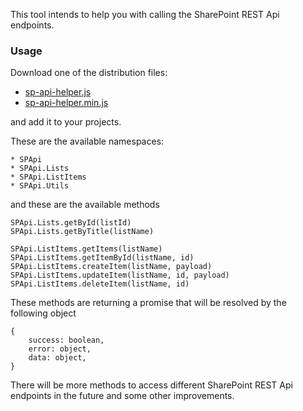 This tool intends to help you with calling the SharePoint REST Api endpoints.

### Usage
Download one of the distribution files:

* [sp-api-helper.js](./sp-api-helper/dist/sp-api-helper.js)
* [sp-api-helper.min.js](./sp-api-helper/dist/sp-api-helper.min.js)

and add it to your projects.

These are the available namespaces:
```
* SPApi
* SPApi.Lists
* SPApi.ListItems
* SPApi.Utils
```
and these are the available methods
```
SPApi.Lists.getById(listId)
SPApi.Lists.getByTitle(listName)
```
```
SPApi.ListItems.getItems(listName)
SPApi.ListItems.getItemById(listName, id)
SPApi.ListItems.createItem(listName, payload)
SPApi.ListItems.updateItem(listName, id, payload)
SPApi.ListItems.deleteItem(listName, id)
```

These methods are returning a promise that will be resolved by the following object
```
{
    success: boolean,
    error: object,
    data: object,
}
```

There will be more methods to access different SharePoint REST Api endpoints in the future and some other improvements.
